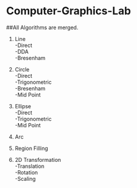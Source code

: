 # Computer-Graphics-Lab
##All Algorithms are merged.
1. Line<br>
-Direct<br>
-DDA<br>
-Bresenham<br>

2. Circle<br>
-Direct<br>
-Trigonometric<br>
-Bresenham<br>
-Mid Point<br>

3. Ellipse<br>
-Direct<br>
-Trigonometric<br>
-Mid Point<br>

4. Arc<br>

5. Region Filling<br>

6. 2D Transformation<br>
-Translation<br>
-Rotation<br>
-Scaling<br>
